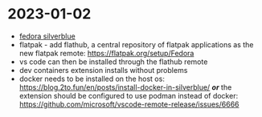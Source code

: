 # 2023-01-02

* [fedora silverblue](https://docs.fedoraproject.org/en-US/fedora-silverblue/getting-started/)
* flatpak - add flathub, a central repository of flatpak applications as the new flatpak remote: https://flatpak.org/setup/Fedora
* vs code can then be installed through the flathub remote
* dev containers extension installs without problems
* docker needs to be installed on the host os: https://blog.2to.fun/en/posts/install-docker-in-silverblue/ ***or*** the extension should be configured to use podman instead of docker: https://github.com/microsoft/vscode-remote-release/issues/6666
